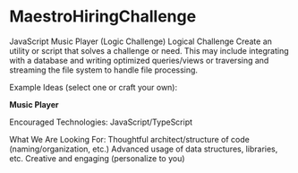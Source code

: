 # MaestroHiringChallenge
JavaScript Music Player (Logic Challenge)
Logical Challenge
Create an utility or script that solves a challenge or need. This may include integrating with a database 
and writing optimized queries/views or traversing and streaming the file system to handle file processing.

Example Ideas (select one or craft your own):

**Music Player**

Encouraged Technologies:
JavaScript/TypeScript

What We Are Looking For:
Thoughtful architect/structure of code (naming/organization, etc.)
Advanced usage of data structures, libraries, etc.
Creative and engaging (personalize to you)

